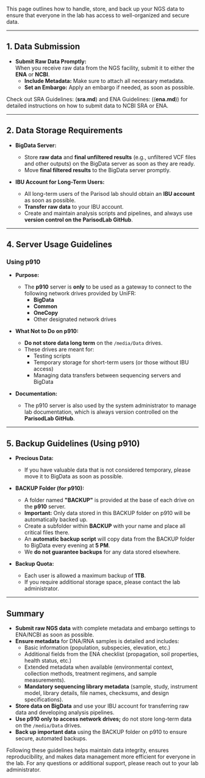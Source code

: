 This page outlines how to handle, store, and back up your NGS data to ensure that everyone in the lab has access to well-organized and secure data.

---

## 1. Data Submission

- **Submit Raw Data Promptly:**  
  When you receive raw data from the NGS facility, submit it to either the **ENA** or **NCBI**.  
  - **Include Metadata:** Make sure to attach all necessary metadata.
  - **Set an Embargo:** Apply an embargo if needed, as soon as possible.

Check out SRA Guidelines: (__sra.md__) and ENA Guidelines: ((__ena.md__)) for detailed instructions on how to submit data to NCBI SRA or ENA.

---


## 2. Data Storage Requirements

- **BigData Server:**  
  - Store **raw data** and **final unfiltered results** (e.g., unfiltered VCF files and other outputs) on the BigData server as soon as they are ready.
  - Move **final filtered results** to the BigData server promptly.

- **IBU Account for Long-Term Users:**  
  - All long-term users of the Parisod lab should obtain an **IBU account** as soon as possible.
  - **Transfer raw data** to your IBU account.
  - Create and maintain analysis scripts and pipelines, and always use **version control on the ParisodLab GitHub**.

---

## 4. Server Usage Guidelines

### Using p910
- **Purpose:**  
  - The **p910** server is **only** to be used as a gateway to connect to the following network drives provided by UniFR:
    - **BigData**
    - **Common**
    - **OneCopy**
    - Other designated network drives

- **What Not to Do on p910:**  
  - **Do not store data long term** on the `/media/Data` drives.
  - These drives are meant for:
    - Testing scripts
    - Temporary storage for short-term users (or those without IBU access)
    - Managing data transfers between sequencing servers and BigData

- **Documentation:**  
  - The p910 server is also used by the system administrator to manage lab documentation, which is always version controlled on the **ParisodLab GitHub**.

---

## 5. Backup Guidelines (Using p910)

- **Precious Data:**  
  - If you have valuable data that is not considered temporary, please move it to BigData as soon as possible.

- **BACKUP Folder (for p910):**  
  - A folder named **"BACKUP"** is provided at the base of each drive on the **p910** server.
  - **Important:** Only data stored in this BACKUP folder on p910 will be automatically backed up.
  - Create a subfolder within **BACKUP** with your name and place all critical files there.
  - An **automatic backup script** will copy data from the BACKUP folder to BigData every evening at **5 PM**.
  - We **do not guarantee backups** for any data stored elsewhere.

- **Backup Quota:**  
  - Each user is allowed a maximum backup of **1TB**.  
  - If you require additional storage space, please contact the lab administrator.

---

## Summary

- **Submit raw NGS data** with complete metadata and embargo settings to ENA/NCBI as soon as possible.
- **Ensure metadata** for DNA/RNA samples is detailed and includes:
  - Basic information (population, subspecies, elevation, etc.)
  - Additional fields from the ENA checklist (propagation, soil properties, health status, etc.)
  - Extended metadata when available (environmental context, collection methods, treatment regimens, and sample measurements).
  - **Mandatory sequencing library metadata** (sample, study, instrument model, library details, file names, checksums, and design specifications).
- **Store data on BigData** and use your IBU account for transferring raw data and developing analysis pipelines.
- **Use p910 only to access network drives;** do not store long-term data on the `/media/Data` drives.
- **Back up important data** using the BACKUP folder on p910 to ensure secure, automated backups.

Following these guidelines helps maintain data integrity, ensures reproducibility, and makes data management more efficient for everyone in the lab. For any questions or additional support, please reach out to your lab administrator.
